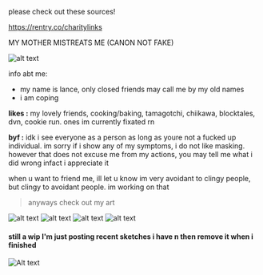 please check out these sources!

https://rentry.co/charitylinks

MY MOTHER MISTREATS ME (CANON NOT FAKE)

![alt text](https://files.catbox.moe/h9epxr.png)

info abt me:
- my name is lance, only closed friends may call me by my old names
- i am coping

**likes :**
my lovely friends, cooking/baking, tamagotchi, chiikawa, blocktales, dvn, cookie run. ones im currently fixated rn

**byf :**
idk i see everyone as a person as long as youre not a fucked up individual.
im sorry if i show any of my symptoms, i do not like masking. however that does not excuse me from my actions, you may tell me what i did wrong infact i appreciate it

when u want to friend me, ill let u know im very avoidant to clingy people, but clingy to avoidant people. im working on that 

> anyways check out my art

![alt text](https://files.catbox.moe/p3im38.png)
![alt text](https://files.catbox.moe/mzysu8.png)
![alt text](https://files.catbox.moe/d80ahu.jpg)
![alt text](https://files.catbox.moe/n75jco.png)
#### still a wip I'm just posting recent sketches i have n then remove it when i finished
![Alt text](https://files.catbox.moe/ztam00.jpg)
